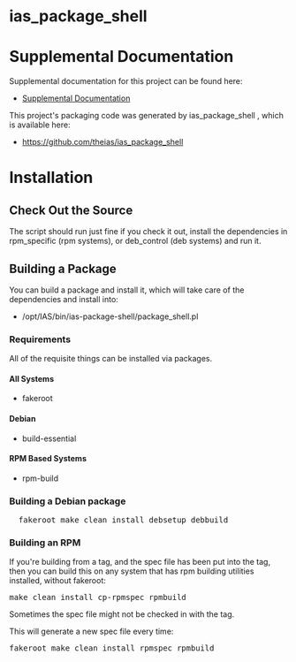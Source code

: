 # ias_package_shell

# Supplemental Documentation

Supplemental documentation for this project can be found here:

* [Supplemental Documentation](./doc/index.md)


This project's packaging code was generated by ias_package_shell , which is available here:

* https://github.com/theias/ias_package_shell
# Installation

## Check Out the Source

The script should run just fine if you check it out, install the dependencies in
rpm_specific (rpm systems), or deb_control (deb systems) and run it.

## Building a Package

You can build a package and install it, which will take care of the dependencies and install into:

* /opt/IAS/bin/ias-package-shell/package_shell.pl


### Requirements

All of the requisite things can be installed via packages.

#### All Systems

* fakeroot

#### Debian

* build-essential

#### RPM Based Systems

* rpm-build

### Building a Debian package

<pre>
  fakeroot make clean install debsetup debbuild
</pre>

### Building an RPM

If you're building from a tag, and the spec file has been put
into the tag, then you can build this on any system that has
rpm building utilities installed, without fakeroot:

<pre>
make clean install cp-rpmspec rpmbuild
</pre>

Sometimes the spec file might not be checked in with the tag.

This will generate a new spec file every time:

<pre>
fakeroot make clean install rpmspec rpmbuild
</pre>
